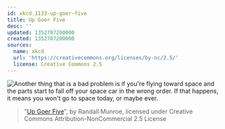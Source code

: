 ```yaml
---
id: xkcd.1133-up-goer-five
title: Up Goer Five
desc: ''
updated: 1352707200000
created: 1352707200000
sources:
  name: xkcd
  url: 'https://creativecommons.org/licenses/by-nc/2.5/'
  license: Creative Commons 2.5
---
```

![Another thing that is a bad problem is if you're flying toward space and the parts start to fall off your space car in the wrong order. If that happens, it means you won't go to space today, or maybe ever.](https://imgs.xkcd.com/comics/up_goer_five.png)
> "[Up Goer Five](https://xkcd.com/1133/)", by Randall Munroe, licensed under Creative Commons Attribution-NonCommercial 2.5 License
